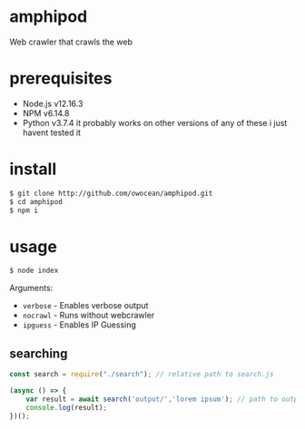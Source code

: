 # amphipod
Web crawler that crawls the web

# prerequisites 
* Node.js v12.16.3
* NPM v6.14.8
* Python v3.7.4
it probably works on other versions of any of these i just havent tested it

# install
```sh
$ git clone http://github.com/owocean/amphipod.git
$ cd amphipod
$ npm i
```

# usage
```sh
$ node index
```
Arguments:
* `verbose` - Enables verbose output
* `nocrawl` - Runs without webcrawler
* `ipguess` - Enables IP Guessing

## searching
```javascript
const search = require("./search"); // relative path to search.js

(async () => {
    var result = await search('output/','lorem ipsum'); // path to output directory + search term
    console.log(result);
})();
```
